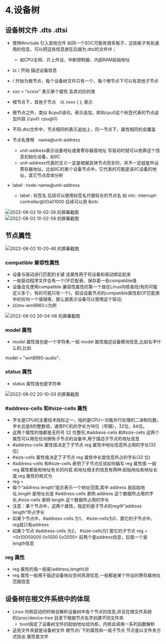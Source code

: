 # 4.设备树  


## 设备树文件  .dts  .dtsi

* 使用#include 引入其他文件   如同一个SOC可能有很多板子，这些板子有些通用的信息，可以把这些信息放在后缀为.dtsi的文件中；  
    * 如CPU主频、片上外设、中断控制器、内部RAM起始地址  

* 以 / 开始  描述设备信息

* / 开始为根节点，每个设备树文件只有一个，每个根节点下可以有其他子节点  
* xxx = “xxxxx”  表示某个属性 及其对应的值  

* 根节点下，其他子节点　以 xxxx { }; 表示  
* 根节点之外，类似 &cpu0语句，表示追加，即向cpu0这个标签代表的节点追加内容 (cpu0: cpu@0)  
* 不同.dtsi文件中，节点相同的表示追加上，同一节点下，属性相同的会覆盖  

* 节点名使用　name@unit-address  
    * unit-address表示设备地址或者寄存器首地址  写驱动时就可以依靠这个信息初始化设备，如IIC
    * unit-address代表的含义一定是根据具体节点而言的，并不一定就是外设寄存器地址，比如IIC的某个设备节点中，它代表的可能是该IIC设备的地址，其它节点具体分析  
* label : node-name@unit-address    
    * label : 标签名  后续可以使用标签名代替较长的节点名  如 intc: interrupt-controller@00a01000  后续可以用 &intc

![2022-08-02 10-02-26 的屏幕截图](https://user-images.githubusercontent.com/58176267/182275962-56331b8f-82b4-4f16-8a45-98b20b5b1a1a.png)  
![2022-08-02 10-02-58 的屏幕截图](https://user-images.githubusercontent.com/58176267/182275980-f74e111e-6792-49c0-bab1-795a1e09e5ac.png)  


## 节点属性  

![2022-08-02 10-20-46 的屏幕截图](https://user-images.githubusercontent.com/58176267/182277774-be914cf6-daaa-472d-80fc-13ce02937f38.png)  

### compatible 兼容性属性  

* 设备与驱动进行匹配的关键  该属性用于将设备和驱动绑定起来  
* 一般驱动程序文件会有一个OF匹配表，保存着一些compatible值
* 设备会先使用compatible 兼容性属性的第一个值在Linux内核查找(有的可能定义多个，有的可能只有一个)，假设设备节点的compatible属性和OF匹配表中的任何一个值相等，那么就表示设备可以使用这个驱动;  
* 以imx-wm8960.c为例  

![2022-08-02 20-04-06 的屏幕截图](https://user-images.githubusercontent.com/58176267/182370301-5b27195b-252e-438b-ad08-855e5b4e3267.png)  


### model 属性  

* model 属性值也是一个字符串,一般 model 属性描述设备模块信息,比如名字什么的,比如  

model = "wm8960-audio";

### status 属性  

* status 属性值也是字符串  

![2022-08-02 20-10-03 的屏幕截图](https://user-images.githubusercontent.com/58176267/182371350-efaa07fd-48a5-44b3-9804-0126fb2efca1.png)    
 

### #address-cells 和#size-cells 属性  

* 字长是CPU的主要技术指标之一，指的是CPU一次能并行处理的二进制位数，字长总是8的整数倍，通常PC机的字长为16位（早期），32位，64位。
* 这两个属性的值都是无符号 32 位整形,#address-cells 和#size-cells 这两个属性可以用在任何拥有子节点的设备中,用于描述子节点的地址信息  
* #address-cells 属性值决定了子节点 reg 属性中地址信息所占用的字长(32 位)  
* #size-cells 属性值决定了子节点 reg 属性中长度信息所占的字长(32 位)
* #address-cells 和#size-cells 表明了子节点应该如何编写 reg 属性值 一般 reg 属性都是和地址有关的内容,和地址相关的信息有两种:起始地址和地址长度,reg 属性的格式为  
* reg = <address1 length1 address2 length2 address3 length3......>  
* 每个“address length”组合表示一个地址范围,其中 address 是起始地址,length 是地址长度   #address-cells 表明 address 这个数据所占用的字长,#size-cells 表明 length 这个数据所占用的字长  
* 注意：某个节点中，这两个属性，指定的是子节点的reg中“address length”所占字长  
* 如某个节点中，#address-cells 为1， #size-cells为0，那它的子节点中，reg就只有address  
* 如某个节点 #address-cells 为2， #size-cells为1   那它的子节点 reg = <0x10000000 0x1000 0x2000> 前两个是address信息，后面一个是 length信息  

### reg 属性  

* reg 属性的值一般是(address,length)对  
* reg 属性一般用于描述设备地址空间资源信息,一般都是某个外设的寄存器地址范围信息




## 设备树在根文件系统中的体现  

* Linux 内核启动的时候会解析设备树中各个节点的信息,并且在根文件系统的/proc/device-tree 目录下根据节点名字创建不同文件夹  
   * boot指定了设备树文件的起始地址给内核，内核会调用一系列函数解析  
* 这些文件夹就是设备树文件 根节点/ 下的属性和一级子节点  节点是以文件夹方式给出  属性是文件  


## 







